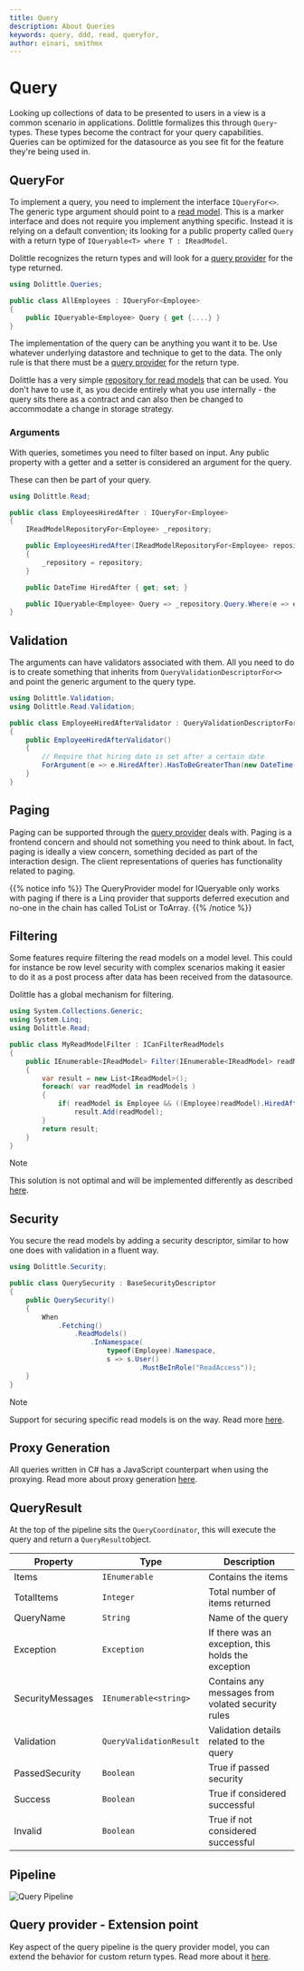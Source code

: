 ```yaml
---
title: Query
description: About Queries
keywords: query, ddd, read, queryfor, 
author: einari, smithmx
---
```


# Query
Looking up collections of data to be presented to users in a view is a common scenario in applications. Dolittle formalizes this through `Query`-types. These types become the contract for your query capabilities. Queries can be optimized for the datasource as you see fit for the feature they're being used in.

## QueryFor
To implement a query, you need to implement the interface `IQueryFor<>`.
The generic type argument should point to a [read model](read_model.md).
This is a marker interface and does not require you implement anything specific.
Instead it is relying on a default convention; its looking for a public property called `Query` with a return type of `IQueryable<T> where T : IReadModel`. 

Dolittle recognizes the return types and will look for a [query provider](query_providers.md)
for the type returned.

```csharp
using Dolittle.Queries;

public class AllEmployees : IQueryFor<Employee>
{
    public IQueryable<Employee> Query { get {....} }
}
```


The implementation of the query can be anything you want it to be. Use whatever underlying datastore and technique to get to the data. The only rule is that there
must be a [query provider](../../Extending/Read/query_providers.md) for the return type.

Dolittle has a very simple [repository for read models](read_model_repository.md) that can be used. You don't have to use it, as you decide entirely what you use internally - the query sits there as a contract and can also then be changed to accommodate a change in storage strategy.

### Arguments

With queries, sometimes you need to filter based on input. Any public property with
a getter and a setter is considered an argument for the query.

These can then be part of your query.

```csharp
using Dolittle.Read;

public class EmployeesHiredAfter : IQueryFor<Employee>
{
    IReadModelRepositoryFor<Employee> _repository;

    public EmployeesHiredAfter(IReadModelRepositoryFor<Employee> repository)
    {
        _repository = repository;
    }

    public DateTime HiredAfter { get; set; }

    public IQueryable<Employee> Query => _repository.Query.Where(e => e.HiredDate >= HiredAfter);
}
```


## Validation

The arguments can have validators associated with them. All you need to do is to create something
that inherits from `QueryValidationDescriptorFor<>` and point the generic argument to the
query type.

```csharp
using Dolittle.Validation;
using Dolittle.Read.Validation;

public class EmployeeHiredAfterValidator : QueryValidationDescriptorFor<EmployeesHiredAfter>
{
    public EmployeeHiredAfterValidator()
    {
        // Require that hiring date is set after a certain date
        ForArgument(e => e.HiredAfter).HasToBeGreaterThan(new DateTime(1985,1,1));
    }
}
```

## Paging

Paging can be supported through the [query provider](query_provider.md)
deals with. Paging is a frontend concern and should not something you need to think about.
In fact, paging is ideally a view concern, something decided as part of the interaction design.
The client representations of queries has functionality related to paging.

{{% notice info %}}
The QueryProvider model for IQueryable only works with paging if there is a Linq provider that supports deferred execution and no-one in the chain has called ToList or ToArray.
{{% /notice %}}

## Filtering

Some features require filtering the read models on a model level. This could for instance be
row level security with complex scenarios making it easier to do it as a post process after
data has been received from the datasource.

Dolittle has a global mechanism for filtering.

```csharp
using System.Collections.Generic;
using System.Linq;
using Dolittle.Read;

public class MyReadModelFilter : ICanFilterReadModels
{
    public IEnumerable<IReadModel> Filter(IEnumerable<IReadModel> readModels)
    {
        var result = new List<IReadModel>();
        foreach( var readModel in readModels )
        {
            if( readModel is Employee && ((Employee)readModel).HiredAfter > new DateTime(1985,1,1) )
                result.Add(readModel);
        }
        return result;
    }
}
```

> [!Note]
> This solution is not optimal and will be implemented differently as described [here](https://github.com/dolittle/Dolittle/issues/784).

## Security

You secure the read models by adding a security descriptor, similar to how one does with validation in
a fluent way.

```csharp
using Dolittle.Security;

public class QuerySecurity : BaseSecurityDescriptor
{
    public QuerySecurity()
    {
        When
            .Fetching()
                .ReadModels()
                    .InNamespace(
                        typeof(Employee).Namespace,
                        s => s.User()
                                .MustBeInRole("ReadAccess"));
    }
}
```

> [!Note]
> Support for securing specific read models is on the way. Read more [here](https://github.com/dolittle/Bifrost/issues/786).

## Proxy Generation

All queries written in C# has a JavaScript counterpart when using the proxying.
Read more about proxy generation [here](../../Frontend/proxy_generation.md).

## QueryResult

At the top of the pipeline sits the `QueryCoordinator`, this will execute the query and return a
`QueryResult`object.

| Property         | Type                    | Description                                         |
| ---------------- | ----------------------- | --------------------------------------------------- |
| Items            | `IEnumerable`           | Contains the items                                  |
| TotalItems       | `Integer`               | Total number of items returned                      |
| QueryName        | `String`                | Name of the query                                   |
| Exception        | `Exception`             | If there was an exception, this holds the exception |
| SecurityMessages | `IEnumerable<string>`   | Contains any messages from volated security rules   |
| Validation       | `QueryValidationResult` | Validation details related to the query             |
| PassedSecurity   | `Boolean`               | True if passed security                             |
| Success          | `Boolean`               | True if considered successful                       |
| Invalid          | `Boolean`               | True if not considered successful                   |

## Pipeline

![Query Pipeline](Images/query_pipeline.png)

## Query provider - Extension point

Key aspect of the query pipeline is the query provider model, you can extend the behavior for custom return types.
Read more about it [here](../../Extending/Read/query_providers.md).